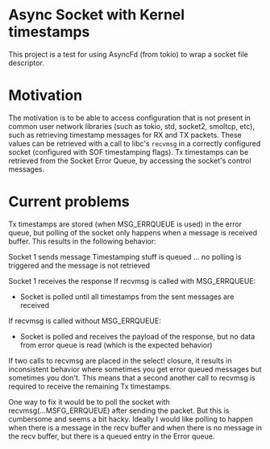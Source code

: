 # Async Socket with Kernel timestamps

This project is a test for using AsyncFd (from tokio) to wrap a socket file descriptor.

# Motivation

The motivation is to be able to access configuration that is not present in common user network libraries (such as tokio, std, socket2, smoltcp, etc), such as retrieving timestamp messages for RX and TX packets.
These values can be retrieved with a call to libc's `recvmsg` in a correctly configured socket (configured with SOF timestamping flags).
Tx timestamps can be retrieved from the Socket Error Queue, by accessing the socket's control messages.

# Current problems

Tx timestamps are stored (when MSG_ERRQUEUE is used) in the error queue, but polling of the socket only happens when a message is received buffer. This results in the following behavior:

Socket 1 sends message
Timestamping stuff is queued
... no polling is triggered and the message is not retrieved

Socket 1 receives the response
If recvmsg is called with MSG_ERRQUEUE:

- Socket is polled until all timestamps from the sent messages are received

If recvmsg is called without MSG_ERRQUEUE:

- Socket is polled and receives the payload of the response, but no data from error queue is read (which is the expected behavior)

If two calls to recvmsg are placed in the select! closure, it results in inconsistent behavior where sometimes you get error queued messages but sometimes you don't. This means that a second another call to recvmsg is required to receive the remaining Tx timestamps.

One way to fix it would be to poll the socket with recvmsg(...MSFG_ERRQUEUE) after sending the packet. But this is cumbersome and seems a bit hacky. Ideally I would like polling to happen when there is a message in the recv buffer and when there is no message in the recv buffer, but there is a queued entry in the Error queue.
